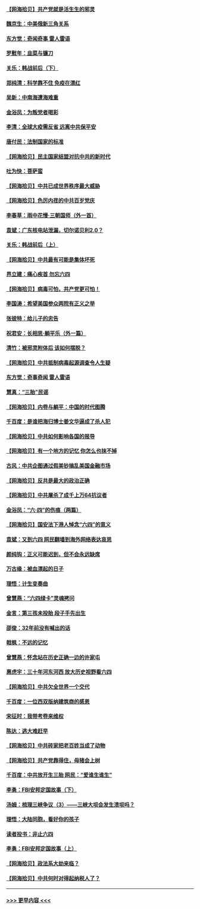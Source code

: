 #### [【网海拾贝】共产党就是活生生的邪灵](../pages/nsc993/n13036627.md?t=06212302) 
#### [魏京生：中美俄新三角关系](../pages/nsc993/n13035986.md?t=06212302) 
#### [东方觉：奇闻奇事 雷人雷语](../pages/nsc993/n13035878.md?t=06212302) 
#### [罗慰年：韭菜与镰刀](../pages/nsc993/n13034374.md?t=06212302) 
#### [关乐：韩战前后（下）](../pages/nsc993/n13034113.md?t=06212302) 
#### [郑纯清：科学靠不住 免疫在漂红](../pages/nsc993/n13034093.md?t=06212302) 
#### [吴新：中南海遭海难重](../pages/nsc993/n13034084.md?t=06212302) 
#### [金浴凤：为叛党者喝彩](../pages/nsc993/n13034058.md?t=06212302) 
#### [李清：全球大疫需反省 远离中共保平安](../pages/nsc993/n13033784.md?t=06212302) 
#### [唐付民：法制国家的标准](../pages/nsc993/n13032944.md?t=06212302) 
#### [【网海拾贝】民主国家结盟对抗中共的新时代](../pages/nsc993/n13031717.md?t=06212302) 
#### [吐为快：菩萨蛮](../pages/nsc993/n13030033.md?t=06212302) 
#### [【网海拾贝】中共已成世界秩序最大威胁](../pages/nsc993/n13028138.md?t=06212302) 
#### [【网海拾贝】色厉内荏的中共百岁党庆](../pages/nsc993/n13025582.md?t=06212302) 
#### [李春草：雨中花慢‧三朝国师（外一首）](../pages/nsc993/n13025567.md?t=06212302) 
#### [袁斌：广东核电站泄漏，切尔诺贝利2.0？](../pages/nsc993/n13025475.md?t=06212302) 
#### [关乐：韩战前后（上）](../pages/nsc993/n13025387.md?t=06212302) 
#### [【网海拾贝】中共最有可能是集体坏死](../pages/nsc993/n13023101.md?t=06212302) 
#### [界立建：痛心疾首 勿忘六四](../pages/nsc993/n13022339.md?t=06212302) 
#### [【网海拾贝】病毒可怕，共产党更可怕！](../pages/nsc993/n13020728.md?t=06212302) 
#### [李国涛：希望美国参众两院有正义之举](../pages/nsc993/n13020674.md?t=06212302) 
#### [张彼特：给儿子的忠告](../pages/nsc993/n13018934.md?t=06212302) 
#### [祝君安：长相思‧躺平乐（外一篇）](../pages/nsc993/n13018923.md?t=06212302) 
#### [清竹：被邪灵附体后 该如何摆脱？](../pages/nsc993/n13018877.md?t=06212302) 
#### [【网海拾贝】中共抵制病毒起源调查令人生疑](../pages/nsc993/n13017785.md?t=06212302) 
#### [东方觉：奇事奇闻 雷人雷语](../pages/nsc993/n13017577.md?t=06212302) 
#### [慧真：“三胎”民谣](../pages/nsc993/n13017394.md?t=06212302) 
#### [【网海拾贝】内卷与躺平：中国的时代图腾](../pages/nsc993/n13016128.md?t=06212302) 
#### [千百度：是谁把海归博士姜文华逼成了杀人犯](../pages/nsc993/n13015218.md?t=06212302) 
#### [【网海拾贝】中共如何影响各国的报导](../pages/nsc993/n13012599.md?t=06212302) 
#### [【网海拾贝】有一个地方的记忆 你怎么也抹不掉](../pages/nsc993/n13009802.md?t=06212302) 
#### [古风：中共企图通过假美钞搞乱美国金融市场](../pages/nsc993/n13009626.md?t=06212302) 
#### [【网海拾贝】反共是最大的政治正确](../pages/nsc993/n13007051.md?t=06212302) 
#### [【网海拾贝】中共屠杀了成千上万64抗议者](../pages/nsc993/n13002713.md?t=06212302) 
#### [金浴凤：“六·四”的伤痕（两篇）](../pages/nsc993/n13001719.md?t=06212302) 
#### [【网海拾贝】国安法下港人悼念“六四”的意义](../pages/nsc993/n13001039.md?t=06212302) 
#### [袁斌：又到六四 网民翻墙到海外网络表达哀思](../pages/nsc993/n13000995.md?t=06212302) 
#### [颜纯钩：正义可能迟到，但不会永远缺席](../pages/nsc993/n13000920.md?t=06212302) 
#### [万古缘：被血漂起的日子](../pages/nsc993/n13000914.md?t=06212302) 
#### [理悟：计生变奏曲](../pages/nsc993/n13000414.md?t=06212302) 
#### [曾慧燕：“六四绿卡”灵魂拷问](../pages/nsc993/n13000277.md?t=06212302) 
#### [金言：第三孩未投胎 段子手先出生](../pages/nsc993/n13000215.md?t=06212302) 
#### [邵俊：32年前没有喊出的话](../pages/nsc993/n13000181.md?t=06212302) 
#### [戟枫：不远的记忆](../pages/nsc993/n13000121.md?t=06212302) 
#### [曾慧燕：怀念站在历史正确一边的许家屯](../pages/nsc993/n13000073.md?t=06212302) 
#### [惠虎宇：三十年河东河西 放大历史视野看六四](../pages/nsc993/n13000018.md?t=06212302) 
#### [【网海拾贝】中共欠全世界一个交代](../pages/nsc993/n12998706.md?t=06212302) 
#### [千百度：一位西双版纳建筑商的感恩](../pages/nsc993/n12998487.md?t=06212302) 
#### [宋征时：我带考卷来维权](../pages/nsc993/n12994088.md?t=06212302) 
#### [陈达：逃大难赶早](../pages/nsc993/n12993569.md?t=06212302) 
#### [【网海拾贝】中共砖家把老百姓当成了动物](../pages/nsc993/n12993483.md?t=06212302) 
#### [【网海拾贝】共产党靠得住，母猪会上树](../pages/nsc993/n12990730.md?t=06212302) 
#### [千百度：中共放开生三胎 网民：“爱谁生谁生”](../pages/nsc993/n12990644.md?t=06212302) 
#### [李勇：FBI安邦定国故事（下）](../pages/nsc993/n12987854.md?t=06212302) 
#### [汤姆：梳理三峡争议（3）——三峡大坝会发生溃坝吗？](../pages/nsc993/n12989806.md?t=06212302) 
#### [理悟：大陆同胞，看好你的孩子](../pages/nsc993/n12989778.md?t=06212302) 
#### [读者投书：非止六四](../pages/nsc993/n12989673.md?t=06212302) 
#### [李勇：FBI安邦定国故事（上）](../pages/nsc993/n12987749.md?t=06212302) 
#### [【网海拾贝】政法系大劫来临？](../pages/nsc993/n12987596.md?t=06212302) 
#### [【网海拾贝】中共何时对得起纳税人了？](../pages/nsc993/n12985578.md?t=06212302) 

----
#### [ >>> 更早内容 <<< ](../indexes/nsc993-earlier.md)
